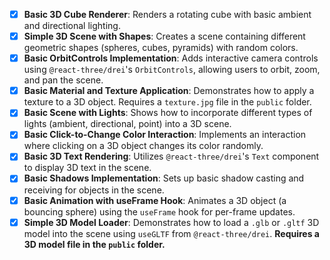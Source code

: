 - [x] **Basic 3D Cube Renderer**: Renders a rotating cube with basic ambient and directional lighting.
- [x] **Simple 3D Scene with Shapes**: Creates a scene containing different geometric shapes (spheres, cubes, pyramids) with random colors.
- [x] **Basic OrbitControls Implementation**: Adds interactive camera controls using `@react-three/drei`'s `OrbitControls`, allowing users to orbit, zoom, and pan the scene.
- [x] **Basic Material and Texture Application**: Demonstrates how to apply a texture to a 3D object. Requires a `texture.jpg` file in the `public` folder.
- [x] **Basic Scene with Lights**: Shows how to incorporate different types of lights (ambient, directional, point) into a 3D scene.
- [x] **Basic Click-to-Change Color Interaction**: Implements an interaction where clicking on a 3D object changes its color randomly.
- [x] **Basic 3D Text Rendering**: Utilizes `@react-three/drei`'s `Text` component to display 3D text in the scene.
- [x] **Basic Shadows Implementation**: Sets up basic shadow casting and receiving for objects in the scene.
- [x] **Basic Animation with useFrame Hook**: Animates a 3D object (a bouncing sphere) using the `useFrame` hook for per-frame updates.
- [x] **Simple 3D Model Loader**: Demonstrates how to load a `.glb` or `.gltf` 3D model into the scene using `useGLTF` from `@react-three/drei`. **Requires a 3D model file in the `public` folder.**
